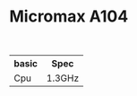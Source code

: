# Micromax A104
<table>
<tr>
  <th>basic</th>
 <th>Spec</th>
 </tr>
<tr>
 <td>Cpu</>
<td>1.3GHz</td>
</tr>
 </table>
